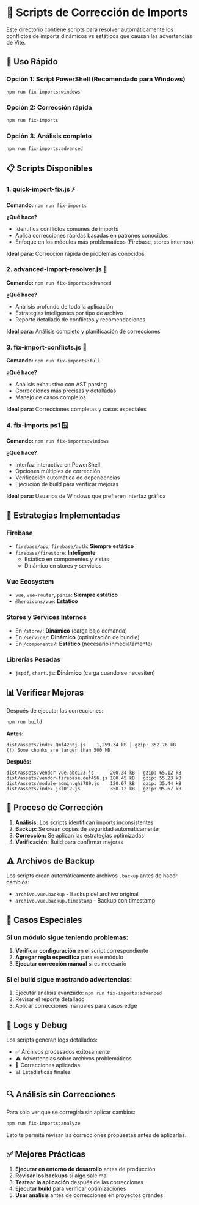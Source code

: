 # 🔧 Scripts de Corrección de Imports

Este directorio contiene scripts para resolver automáticamente los conflictos de imports dinámicos vs estáticos que causan las advertencias de Vite.

## 🚀 Uso Rápido

### **Opción 1: Script PowerShell (Recomendado para Windows)**

```powershell
npm run fix-imports:windows
```

### **Opción 2: Corrección rápida**

```bash
npm run fix-imports
```

### **Opción 3: Análisis completo**

```bash
npm run fix-imports:advanced
```

## 📋 Scripts Disponibles

### 1. **quick-import-fix.js** ⚡

**Comando:** `npm run fix-imports`

**¿Qué hace?**

- Identifica conflictos comunes de imports
- Aplica correcciones rápidas basadas en patrones conocidos
- Enfoque en los módulos más problemáticos (Firebase, stores internos)

**Ideal para:** Corrección rápida de problemas conocidos

### 2. **advanced-import-resolver.js** 🧠

**Comando:** `npm run fix-imports:advanced`

**¿Qué hace?**

- Análisis profundo de toda la aplicación
- Estrategias inteligentes por tipo de archivo
- Reporte detallado de conflictos y recomendaciones

**Ideal para:** Análisis completo y planificación de correcciones

### 3. **fix-import-conflicts.js** 🔧

**Comando:** `npm run fix-imports:full`

**¿Qué hace?**

- Análisis exhaustivo con AST parsing
- Correcciones más precisas y detalladas
- Manejo de casos complejos

**Ideal para:** Correcciones completas y casos especiales

### 4. **fix-imports.ps1** 🪟

**Comando:** `npm run fix-imports:windows`

**¿Qué hace?**

- Interfaz interactiva en PowerShell
- Opciones múltiples de corrección
- Verificación automática de dependencias
- Ejecución de build para verificar mejoras

**Ideal para:** Usuarios de Windows que prefieren interfaz gráfica

## 🎯 Estrategias Implementadas

### **Firebase**

- `firebase/app`, `firebase/auth`: **Siempre estático**
- `firebase/firestore`: **Inteligente**
  - Estático en componentes y vistas
  - Dinámico en stores y servicios

### **Vue Ecosystem**

- `vue`, `vue-router`, `pinia`: **Siempre estático**
- `@heroicons/vue`: **Estático**

### **Stores y Services Internos**

- En `/store/`: **Dinámico** (carga bajo demanda)
- En `/service/`: **Dinámico** (optimización de bundle)
- En `/components/`: **Estático** (necesario inmediatamente)

### **Librerías Pesadas**

- `jspdf`, `chart.js`: **Dinámico** (carga cuando se necesiten)

## 📊 Verificar Mejoras

Después de ejecutar las correcciones:

```bash
npm run build
```

**Antes:**

```
dist/assets/index.Qmf42ntj.js    1,259.34 kB │ gzip: 352.76 kB
(!) Some chunks are larger than 500 kB
```

**Después:**

```
dist/assets/vendor-vue.abc123.js      200.34 kB │ gzip: 65.12 kB
dist/assets/vendor-firebase.def456.js 180.45 kB │ gzip: 55.23 kB
dist/assets/module-admin.ghi789.js    120.67 kB │ gzip: 35.44 kB
dist/assets/index.jkl012.js           350.12 kB │ gzip: 95.67 kB
```

## 🔄 Proceso de Corrección

1. **Análisis:** Los scripts identifican imports inconsistentes
2. **Backup:** Se crean copias de seguridad automáticamente
3. **Corrección:** Se aplican las estrategias optimizadas
4. **Verificación:** Build para confirmar mejoras

## ⚠️ Archivos de Backup

Los scripts crean automáticamente archivos `.backup` antes de hacer cambios:

- `archivo.vue.backup` - Backup del archivo original
- `archivo.vue.backup.timestamp` - Backup con timestamp

## 🚨 Casos Especiales

### **Si un módulo sigue teniendo problemas:**

1. **Verificar configuración** en el script correspondiente
2. **Agregar regla específica** para ese módulo
3. **Ejecutar corrección manual** si es necesario

### **Si el build sigue mostrando advertencias:**

1. Ejecutar análisis avanzado: `npm run fix-imports:advanced`
2. Revisar el reporte detallado
3. Aplicar correcciones manuales para casos edge

## 📝 Logs y Debug

Los scripts generan logs detallados:

- ✅ Archivos procesados exitosamente
- ⚠️ Advertencias sobre archivos problemáticos
- 🔧 Correcciones aplicadas
- 📊 Estadísticas finales

## 🔍 Análisis sin Correcciones

Para solo ver qué se corregiría sin aplicar cambios:

```bash
npm run fix-imports:analyze
```

Esto te permite revisar las correcciones propuestas antes de aplicarlas.

## ✅ Mejores Prácticas

1. **Ejecutar en entorno de desarrollo** antes de producción
2. **Revisar los backups** si algo sale mal
3. **Testear la aplicación** después de las correcciones
4. **Ejecutar build** para verificar optimizaciones
5. **Usar análisis** antes de correcciones en proyectos grandes

